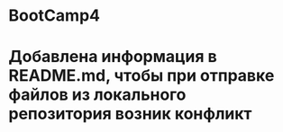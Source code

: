 # BootCamp4
# Добавлена информация в README.md, чтобы при отправке файлов из локального репозитория возник конфликт 

